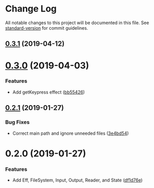 # Change Log

All notable changes to this project will be documented in this file. See [standard-version](https://github.com/conventional-changelog/standard-version) for commit guidelines.

## [0.3.1](https://github.com/edahlseng/eff/compare/v0.3.0...v0.3.1) (2019-04-12)



# [0.3.0](https://github.com/edahlseng/eff/compare/v0.2.1...v0.3.0) (2019-04-03)


### Features

* Add getKeypress effect ([bb55426](https://github.com/edahlseng/eff/commit/bb55426))



## [0.2.1](https://github.com/edahlseng/eff/compare/v0.2.0...v0.2.1) (2019-01-27)


### Bug Fixes

* Correct main path and ignore unneeded files ([3e4bd54](https://github.com/edahlseng/eff/commit/3e4bd54))



# 0.2.0 (2019-01-27)


### Features

* Add Eff, FileSystem, Input, Output, Reader, and State ([df1d76e](https://github.com/edahlseng/eff/commit/df1d76e))
